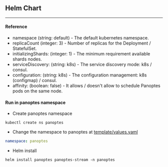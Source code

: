 ## Helm Chart
---

#### Reference
- namespace (string: default) - The default kubernetes namespace.
- replicaCount (integer: 3) - Number of replicas for the Deployment / StatefulSet.
- initializingShards: (integer: 1) - The minimum requirement available shards nodes. 
- serviceDiscovery: (string: k8s) - The service discovery mode: k8s / consul. 
- configuration: (string: k8s) - The configuration management: k8s (configmap) / consul.
- affinity: (boolean: false) - It allows / doesn't allow to schedule Panoptes pods on the same node.


#### Run in panoptes namespace

- Create panoptes namespace
```console
kubectl create ns panoptes
```
- Change the namespace to panoptes at [template/values.yaml](/k8s/panoptes-stream/templates/values.yaml)
```yaml
namespace: panoptes
```
- Helm install
```console
helm install panoptes panoptes-stream -n panoptes
```
